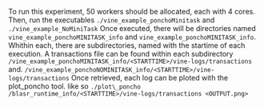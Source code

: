 To run this experiment, 50 workers should be allocated, each with 4 cores. Then, run the executables `./vine_example_ponchoMinitask` and `./vine_example_NoMiniTask`
Once executed, there will be directories named `vine_example_ponchoMINITASK_info` and `vine_example_ponchoMINITASK_info`.
Whithin each, there are subdirectories, named with the startime of each execution.
A transactions file can be found within each subdirectory `/vine_example_ponchoMINITASK_info/<STARTTIME>/vine-logs/transactions` and. `/vine_example_ponchoNOMINITASK_info/<STARTTIME>/vine-logs/transactions` 
Once retrieved, each log can be ploted with the plot\_poncho tool.
like so `./plot\_poncho /blasr_runtime_info/<STARTTIME>/vine-logs/transactions <OUTPUT.png>`
